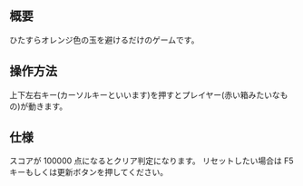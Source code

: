 ## 概要

ひたすらオレンジ色の玉を避けるだけのゲームです。

## 操作方法

上下左右キー(カーソルキーといいます)を押すとプレイヤー(赤い箱みたいなもの)が動きます。

## 仕様

スコアが 100000 点になるとクリア判定になります。
リセットしたい場合は F5 キーもしくは更新ボタンを押してください。
